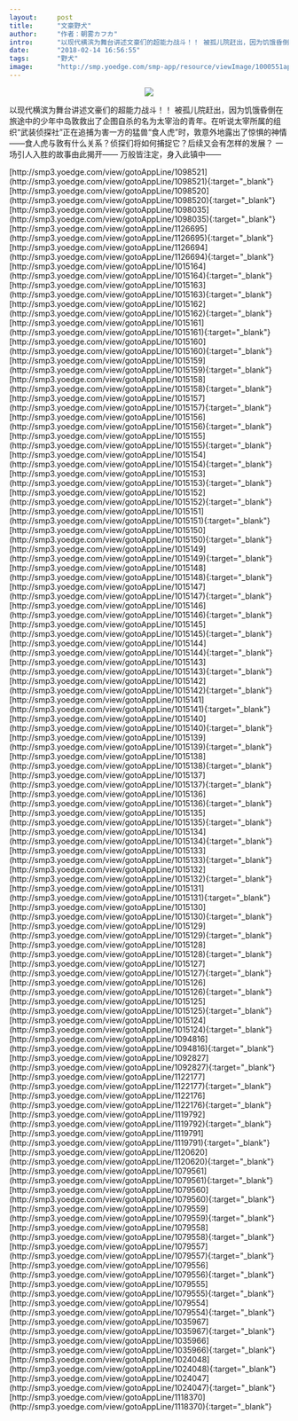 ```yaml
---
layout:     post
title:      "文豪野犬"
author:     "作者：朝雾カフカ"
intro:      "以现代横滨为舞台讲述文豪们的超能力战斗！！ 被孤儿院赶出，因为饥饿昏倒在旅途中的少年中岛敦救出了企图自杀的名为太宰治的青年。在听说太宰所属的组织“武装侦探社”正在追捕为害一方的猛兽“食人虎”时，敦意外地露出了惊惧的神情——食人虎与敦有什么关系？侦探们将如何捕捉它？后续又会有怎样的发展？ 一场引人入胜的故事由此揭开—— 万般皆注定，身入此镇中——"
date:       "2018-02-14 16:56:55"
tags:       "野犬"
image:      "http://smp.yoedge.com/smp-app/resource/viewImage/1000551appline.png"
---
```

<div style="text-align: center">
<p><img src="http://smp.yoedge.com/smp-app/resource/viewImage/1000551appline.png"/></p>
</div>
<p class="post-meta">
<span>以现代横滨为舞台讲述文豪们的超能力战斗！！ 被孤儿院赶出，因为饥饿昏倒在旅途中的少年中岛敦救出了企图自杀的名为太宰治的青年。在听说太宰所属的组织“武装侦探社”正在追捕为害一方的猛兽“食人虎”时，敦意外地露出了惊惧的神情——食人虎与敦有什么关系？侦探们将如何捕捉它？后续又会有怎样的发展？ 一场引人入胜的故事由此揭开—— 万般皆注定，身入此镇中——</span>
</p>
[http://smp3.yoedge.com/view/gotoAppLine/1098521](http://smp3.yoedge.com/view/gotoAppLine/1098521){:target="_blank"}
[http://smp3.yoedge.com/view/gotoAppLine/1098520](http://smp3.yoedge.com/view/gotoAppLine/1098520){:target="_blank"}
[http://smp3.yoedge.com/view/gotoAppLine/1098035](http://smp3.yoedge.com/view/gotoAppLine/1098035){:target="_blank"}
[http://smp3.yoedge.com/view/gotoAppLine/1126695](http://smp3.yoedge.com/view/gotoAppLine/1126695){:target="_blank"}
[http://smp3.yoedge.com/view/gotoAppLine/1126694](http://smp3.yoedge.com/view/gotoAppLine/1126694){:target="_blank"}
[http://smp3.yoedge.com/view/gotoAppLine/1015164](http://smp3.yoedge.com/view/gotoAppLine/1015164){:target="_blank"}
[http://smp3.yoedge.com/view/gotoAppLine/1015163](http://smp3.yoedge.com/view/gotoAppLine/1015163){:target="_blank"}
[http://smp3.yoedge.com/view/gotoAppLine/1015162](http://smp3.yoedge.com/view/gotoAppLine/1015162){:target="_blank"}
[http://smp3.yoedge.com/view/gotoAppLine/1015161](http://smp3.yoedge.com/view/gotoAppLine/1015161){:target="_blank"}
[http://smp3.yoedge.com/view/gotoAppLine/1015160](http://smp3.yoedge.com/view/gotoAppLine/1015160){:target="_blank"}
[http://smp3.yoedge.com/view/gotoAppLine/1015159](http://smp3.yoedge.com/view/gotoAppLine/1015159){:target="_blank"}
[http://smp3.yoedge.com/view/gotoAppLine/1015158](http://smp3.yoedge.com/view/gotoAppLine/1015158){:target="_blank"}
[http://smp3.yoedge.com/view/gotoAppLine/1015157](http://smp3.yoedge.com/view/gotoAppLine/1015157){:target="_blank"}
[http://smp3.yoedge.com/view/gotoAppLine/1015156](http://smp3.yoedge.com/view/gotoAppLine/1015156){:target="_blank"}
[http://smp3.yoedge.com/view/gotoAppLine/1015155](http://smp3.yoedge.com/view/gotoAppLine/1015155){:target="_blank"}
[http://smp3.yoedge.com/view/gotoAppLine/1015154](http://smp3.yoedge.com/view/gotoAppLine/1015154){:target="_blank"}
[http://smp3.yoedge.com/view/gotoAppLine/1015153](http://smp3.yoedge.com/view/gotoAppLine/1015153){:target="_blank"}
[http://smp3.yoedge.com/view/gotoAppLine/1015152](http://smp3.yoedge.com/view/gotoAppLine/1015152){:target="_blank"}
[http://smp3.yoedge.com/view/gotoAppLine/1015151](http://smp3.yoedge.com/view/gotoAppLine/1015151){:target="_blank"}
[http://smp3.yoedge.com/view/gotoAppLine/1015150](http://smp3.yoedge.com/view/gotoAppLine/1015150){:target="_blank"}
[http://smp3.yoedge.com/view/gotoAppLine/1015149](http://smp3.yoedge.com/view/gotoAppLine/1015149){:target="_blank"}
[http://smp3.yoedge.com/view/gotoAppLine/1015148](http://smp3.yoedge.com/view/gotoAppLine/1015148){:target="_blank"}
[http://smp3.yoedge.com/view/gotoAppLine/1015147](http://smp3.yoedge.com/view/gotoAppLine/1015147){:target="_blank"}
[http://smp3.yoedge.com/view/gotoAppLine/1015146](http://smp3.yoedge.com/view/gotoAppLine/1015146){:target="_blank"}
[http://smp3.yoedge.com/view/gotoAppLine/1015145](http://smp3.yoedge.com/view/gotoAppLine/1015145){:target="_blank"}
[http://smp3.yoedge.com/view/gotoAppLine/1015144](http://smp3.yoedge.com/view/gotoAppLine/1015144){:target="_blank"}
[http://smp3.yoedge.com/view/gotoAppLine/1015143](http://smp3.yoedge.com/view/gotoAppLine/1015143){:target="_blank"}
[http://smp3.yoedge.com/view/gotoAppLine/1015142](http://smp3.yoedge.com/view/gotoAppLine/1015142){:target="_blank"}
[http://smp3.yoedge.com/view/gotoAppLine/1015141](http://smp3.yoedge.com/view/gotoAppLine/1015141){:target="_blank"}
[http://smp3.yoedge.com/view/gotoAppLine/1015140](http://smp3.yoedge.com/view/gotoAppLine/1015140){:target="_blank"}
[http://smp3.yoedge.com/view/gotoAppLine/1015139](http://smp3.yoedge.com/view/gotoAppLine/1015139){:target="_blank"}
[http://smp3.yoedge.com/view/gotoAppLine/1015138](http://smp3.yoedge.com/view/gotoAppLine/1015138){:target="_blank"}
[http://smp3.yoedge.com/view/gotoAppLine/1015137](http://smp3.yoedge.com/view/gotoAppLine/1015137){:target="_blank"}
[http://smp3.yoedge.com/view/gotoAppLine/1015136](http://smp3.yoedge.com/view/gotoAppLine/1015136){:target="_blank"}
[http://smp3.yoedge.com/view/gotoAppLine/1015135](http://smp3.yoedge.com/view/gotoAppLine/1015135){:target="_blank"}
[http://smp3.yoedge.com/view/gotoAppLine/1015134](http://smp3.yoedge.com/view/gotoAppLine/1015134){:target="_blank"}
[http://smp3.yoedge.com/view/gotoAppLine/1015133](http://smp3.yoedge.com/view/gotoAppLine/1015133){:target="_blank"}
[http://smp3.yoedge.com/view/gotoAppLine/1015132](http://smp3.yoedge.com/view/gotoAppLine/1015132){:target="_blank"}
[http://smp3.yoedge.com/view/gotoAppLine/1015131](http://smp3.yoedge.com/view/gotoAppLine/1015131){:target="_blank"}
[http://smp3.yoedge.com/view/gotoAppLine/1015130](http://smp3.yoedge.com/view/gotoAppLine/1015130){:target="_blank"}
[http://smp3.yoedge.com/view/gotoAppLine/1015129](http://smp3.yoedge.com/view/gotoAppLine/1015129){:target="_blank"}
[http://smp3.yoedge.com/view/gotoAppLine/1015128](http://smp3.yoedge.com/view/gotoAppLine/1015128){:target="_blank"}
[http://smp3.yoedge.com/view/gotoAppLine/1015127](http://smp3.yoedge.com/view/gotoAppLine/1015127){:target="_blank"}
[http://smp3.yoedge.com/view/gotoAppLine/1015126](http://smp3.yoedge.com/view/gotoAppLine/1015126){:target="_blank"}
[http://smp3.yoedge.com/view/gotoAppLine/1015125](http://smp3.yoedge.com/view/gotoAppLine/1015125){:target="_blank"}
[http://smp3.yoedge.com/view/gotoAppLine/1015124](http://smp3.yoedge.com/view/gotoAppLine/1015124){:target="_blank"}
[http://smp3.yoedge.com/view/gotoAppLine/1094816](http://smp3.yoedge.com/view/gotoAppLine/1094816){:target="_blank"}
[http://smp3.yoedge.com/view/gotoAppLine/1092827](http://smp3.yoedge.com/view/gotoAppLine/1092827){:target="_blank"}
[http://smp3.yoedge.com/view/gotoAppLine/1122177](http://smp3.yoedge.com/view/gotoAppLine/1122177){:target="_blank"}
[http://smp3.yoedge.com/view/gotoAppLine/1122176](http://smp3.yoedge.com/view/gotoAppLine/1122176){:target="_blank"}
[http://smp3.yoedge.com/view/gotoAppLine/1119792](http://smp3.yoedge.com/view/gotoAppLine/1119792){:target="_blank"}
[http://smp3.yoedge.com/view/gotoAppLine/1119791](http://smp3.yoedge.com/view/gotoAppLine/1119791){:target="_blank"}
[http://smp3.yoedge.com/view/gotoAppLine/1120620](http://smp3.yoedge.com/view/gotoAppLine/1120620){:target="_blank"}
[http://smp3.yoedge.com/view/gotoAppLine/1079561](http://smp3.yoedge.com/view/gotoAppLine/1079561){:target="_blank"}
[http://smp3.yoedge.com/view/gotoAppLine/1079560](http://smp3.yoedge.com/view/gotoAppLine/1079560){:target="_blank"}
[http://smp3.yoedge.com/view/gotoAppLine/1079559](http://smp3.yoedge.com/view/gotoAppLine/1079559){:target="_blank"}
[http://smp3.yoedge.com/view/gotoAppLine/1079558](http://smp3.yoedge.com/view/gotoAppLine/1079558){:target="_blank"}
[http://smp3.yoedge.com/view/gotoAppLine/1079557](http://smp3.yoedge.com/view/gotoAppLine/1079557){:target="_blank"}
[http://smp3.yoedge.com/view/gotoAppLine/1079556](http://smp3.yoedge.com/view/gotoAppLine/1079556){:target="_blank"}
[http://smp3.yoedge.com/view/gotoAppLine/1079555](http://smp3.yoedge.com/view/gotoAppLine/1079555){:target="_blank"}
[http://smp3.yoedge.com/view/gotoAppLine/1079554](http://smp3.yoedge.com/view/gotoAppLine/1079554){:target="_blank"}
[http://smp3.yoedge.com/view/gotoAppLine/1035967](http://smp3.yoedge.com/view/gotoAppLine/1035967){:target="_blank"}
[http://smp3.yoedge.com/view/gotoAppLine/1035966](http://smp3.yoedge.com/view/gotoAppLine/1035966){:target="_blank"}
[http://smp3.yoedge.com/view/gotoAppLine/1024048](http://smp3.yoedge.com/view/gotoAppLine/1024048){:target="_blank"}
[http://smp3.yoedge.com/view/gotoAppLine/1024047](http://smp3.yoedge.com/view/gotoAppLine/1024047){:target="_blank"}
[http://smp3.yoedge.com/view/gotoAppLine/1118370](http://smp3.yoedge.com/view/gotoAppLine/1118370){:target="_blank"}


